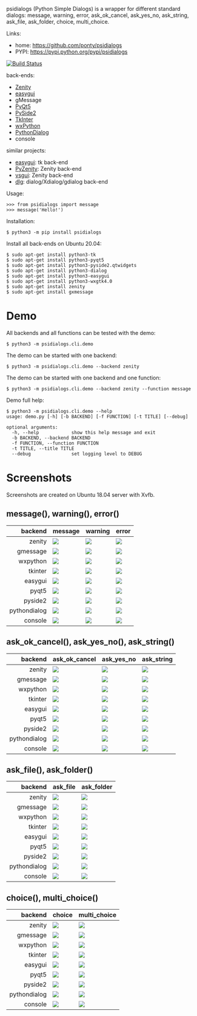 psidialogs (Python Simple Dialogs) is a wrapper
for different standard dialogs: 
 message, warning, error, ask_ok_cancel, ask_yes_no, ask_string, 
 ask_file, ask_folder, choice, multi_choice.


Links:
 * home: https://github.com/ponty/psidialogs
 * PYPI: https://pypi.python.org/pypi/psidialogs

[![Build Status](https://travis-ci.org/ponty/psidialogs.svg?branch=master)](https://travis-ci.org/ponty/psidialogs)

back-ends:
 - [Zenity](https://en.wikipedia.org/wiki/Zenity)
 - [easygui](http://easygui.sourceforge.net/)
 - gMessage
 - [PyQt5](https://pypi.org/project/PyQt5/)
 - [PySide2](https://pypi.org/project/PySide2/)
 - [TkInter](https://docs.python.org/3/library/tkinter.html)
 - [wxPython](https://www.wxpython.org/)
 - [PythonDialog](https://pypi.org/project/pythondialog/)
 - console

similar projects:
* [easygui](http://easygui.sourceforge.net/): tk back-end
* [PyZenity](http://pypi.python.org/pypi/PyZenity): Zenity back-end
* [vsgui](http://pypi.python.org/pypi/vsgui): Zenity back-end
* [dlg](http://pypi.python.org/pypi/dlg): dialog/Xdialog/gdialog  back-end

Usage:
```pycon
>>> from psidialogs import message
>>> message('Hello!')
```


Installation:

```console
$ python3 -m pip install psidialogs
```

Install all back-ends on Ubuntu 20.04:

```console
$ sudo apt-get install python3-tk
$ sudo apt-get install python3-pyqt5
$ sudo apt-get install python3-pyside2.qtwidgets
$ sudo apt-get install python3-dialog
$ sudo apt-get install python3-easygui
$ sudo apt-get install python3-wxgtk4.0
$ sudo apt-get install zenity
$ sudo apt-get install gxmessage
```

# Demo

All backends and all functions can be tested with the demo:

```console
$ python3 -m psidialogs.cli.demo
```

The demo can be started with one backend:
```console
$ python3 -m psidialogs.cli.demo --backend zenity
```

The demo can be started with one backend and one function:
```console
$ python3 -m psidialogs.cli.demo --backend zenity --function message
```

<!-- embedme doc/gen/python3_-m_psidialogs.cli.demo_--help.txt -->
Demo full help:

```console
$ python3 -m psidialogs.cli.demo --help
usage: demo.py [-h] [-b BACKEND] [-f FUNCTION] [-t TITLE] [--debug]

optional arguments:
  -h, --help            show this help message and exit
  -b BACKEND, --backend BACKEND
  -f FUNCTION, --function FUNCTION
  -t TITLE, --title TITLE
  --debug               set logging level to DEBUG
```

# Screenshots

Screenshots are created on Ubuntu 18.04 server with Xvfb.

 ## message(), warning(), error() 

|      backend | message                                | warning                                | error                                |
| -----------: | -------------------------------------- | -------------------------------------- | ------------------------------------ |
|       zenity | ![](/doc/gen/zenity_message.png)       | ![](/doc/gen/zenity_warning.png)       | ![](/doc/gen/zenity_error.png)       |
|     gmessage | ![](/doc/gen/gmessage_message.png)     | ![](/doc/gen/gmessage_warning.png)     | ![](/doc/gen/gmessage_error.png)     |
|     wxpython | ![](/doc/gen/wxpython_message.png)     | ![](/doc/gen/wxpython_warning.png)     | ![](/doc/gen/wxpython_error.png)     |
|      tkinter | ![](/doc/gen/tkinter_message.png)      | ![](/doc/gen/tkinter_warning.png)      | ![](/doc/gen/tkinter_error.png)      |
|      easygui | ![](/doc/gen/easygui_message.png)      | ![](/doc/gen/easygui_warning.png)      | ![](/doc/gen/easygui_error.png)      |
|        pyqt5 | ![](/doc/gen/pyqt5_message.png)        | ![](/doc/gen/pyqt5_warning.png)        | ![](/doc/gen/pyqt5_error.png)        |
|      pyside2 | ![](/doc/gen/pyside2_message.png)      | ![](/doc/gen/pyside2_warning.png)      | ![](/doc/gen/pyside2_error.png)      |
| pythondialog | ![](/doc/gen/pythondialog_message.png) | ![](/doc/gen/pythondialog_warning.png) | ![](/doc/gen/pythondialog_error.png) |
|      console | ![](/doc/gen/console_message.png)      | ![](/doc/gen/console_warning.png)      | ![](/doc/gen/console_error.png)      |

## ask_ok_cancel(), ask_yes_no(), ask_string()

|      backend | ask_ok_cancel                                | ask_yes_no                                | ask_string                                |
| -----------: | -------------------------------------------- | ----------------------------------------- | ----------------------------------------- |
|       zenity | ![](/doc/gen/zenity_ask_ok_cancel.png)       | ![](/doc/gen/zenity_ask_yes_no.png)       | ![](/doc/gen/zenity_ask_string.png)       |
|     gmessage | ![](/doc/gen/gmessage_ask_ok_cancel.png)     | ![](/doc/gen/gmessage_ask_yes_no.png)     | ![](/doc/gen/gmessage_ask_string.png)     |
|     wxpython | ![](/doc/gen/wxpython_ask_ok_cancel.png)     | ![](/doc/gen/wxpython_ask_yes_no.png)     | ![](/doc/gen/wxpython_ask_string.png)     |
|      tkinter | ![](/doc/gen/tkinter_ask_ok_cancel.png)      | ![](/doc/gen/tkinter_ask_yes_no.png)      | ![](/doc/gen/tkinter_ask_string.png)      |
|      easygui | ![](/doc/gen/easygui_ask_ok_cancel.png)      | ![](/doc/gen/easygui_ask_yes_no.png)      | ![](/doc/gen/easygui_ask_string.png)      |
|        pyqt5 | ![](/doc/gen/pyqt5_ask_ok_cancel.png)        | ![](/doc/gen/pyqt5_ask_yes_no.png)        | ![](/doc/gen/pyqt5_ask_string.png)        |
|      pyside2 | ![](/doc/gen/pyside2_ask_ok_cancel.png)      | ![](/doc/gen/pyside2_ask_yes_no.png)      | ![](/doc/gen/pyside2_ask_string.png)      |
| pythondialog | ![](/doc/gen/pythondialog_ask_ok_cancel.png) | ![](/doc/gen/pythondialog_ask_yes_no.png) | ![](/doc/gen/pythondialog_ask_string.png) |
|      console | ![](/doc/gen/console_ask_ok_cancel.png)      | ![](/doc/gen/console_ask_yes_no.png)      | ![](/doc/gen/console_ask_string.png)      |

## ask_file(), ask_folder()

|      backend | ask_file                                | ask_folder                                | 
| -----------: | --------------------------------------- | ----------------------------------------- |
|       zenity | ![](/doc/gen/zenity_ask_file.png)       | ![](/doc/gen/zenity_ask_folder.png)       |
|     gmessage | ![](/doc/gen/gmessage_ask_file.png)     | ![](/doc/gen/gmessage_ask_folder.png)     |
|     wxpython | ![](/doc/gen/wxpython_ask_file.png)     | ![](/doc/gen/wxpython_ask_folder.png)     |
|      tkinter | ![](/doc/gen/tkinter_ask_file.png)      | ![](/doc/gen/tkinter_ask_folder.png)      |
|      easygui | ![](/doc/gen/easygui_ask_file.png)      | ![](/doc/gen/easygui_ask_folder.png)      |
|        pyqt5 | ![](/doc/gen/pyqt5_ask_file.png)        | ![](/doc/gen/pyqt5_ask_folder.png)        |
|      pyside2 | ![](/doc/gen/pyside2_ask_file.png)      | ![](/doc/gen/pyside2_ask_folder.png)      |
| pythondialog | ![](/doc/gen/pythondialog_ask_file.png) | ![](/doc/gen/pythondialog_ask_folder.png) |
|      console | ![](/doc/gen/console_ask_file.png)      | ![](/doc/gen/console_ask_folder.png)      |

## choice(), multi_choice()

|      backend | choice                                | multi_choice                                |
| -----------: | ------------------------------------- | ------------------------------------------- |
|       zenity | ![](/doc/gen/zenity_choice.png)       | ![](/doc/gen/zenity_multi_choice.png)       |
|     gmessage | ![](/doc/gen/gmessage_choice.png)     | ![](/doc/gen/gmessage_multi_choice.png)     |
|     wxpython | ![](/doc/gen/wxpython_choice.png)     | ![](/doc/gen/wxpython_multi_choice.png)     |
|      tkinter | ![](/doc/gen/tkinter_choice.png)      | ![](/doc/gen/tkinter_multi_choice.png)      |
|      easygui | ![](/doc/gen/easygui_choice.png)      | ![](/doc/gen/easygui_multi_choice.png)      |
|        pyqt5 | ![](/doc/gen/pyqt5_choice.png)        | ![](/doc/gen/pyqt5_multi_choice.png)        |
|      pyside2 | ![](/doc/gen/pyside2_choice.png)      | ![](/doc/gen/pyside2_multi_choice.png)      |
| pythondialog | ![](/doc/gen/pythondialog_choice.png) | ![](/doc/gen/pythondialog_multi_choice.png) |
|      console | ![](/doc/gen/console_choice.png)      | ![](/doc/gen/console_multi_choice.png)      |

